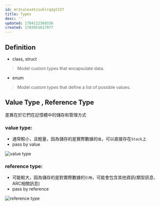 ```yaml
---
id: mr2culexmtziuklrq2gt22f
title: Types
desc: ''
updated: 1704122360336
created: 1703951617977
---
```


## Definition

- class, struct

> Model custom types that encapsulate data.

- enum

> Model custom types that define a list of possible values.

## Value Type , Reference Type

差異在於它們在記憶體中的儲存和管理方式

### value type:

- 通常較小，且輕量，因為儲存的是實際數據的`值`，可以直接存在`Stack`上
- pass by value

![value type](/../assets/images/programming.language.swift.Types.value-type.png)

### reference type:

- 可能較大，因為儲存的是對實際數據的`引用`，可能會包含其他資訊(類型訊息、ARC相關訊息)
- pass by reference

![reference type](/../assets/images/programming.language.swift.Types.reference-type.png)
